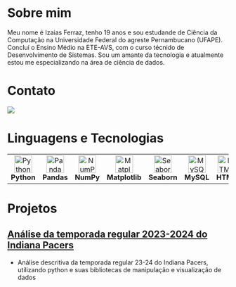 # Sobre mim
Meu nome é Izaias Ferraz, tenho 19 anos e sou estudande de Ciência da Computação na Universidade Federal do agreste Pernambucano (UFAPE). Concluí o Ensino Médio na ETE-AVS, com o curso técnido de Desenvolvimento de Sistemas. Sou um amante da tecnologia e atualmente estou me especializando na área de ciência de dados.

#

# Contato
<a href = "mailto:izaiasferraz1@gmail.com"><img src="https://img.shields.io/badge/Gmail-D14836?style=for-the-badge&logo=gmail&logoColor=white" target="_blank"></a>

#

# Linguagens e Tecnologias
<table>
  <tr>
    <td align="center">
      <img alt="Python" src="https://cdn.jsdelivr.net/gh/devicons/devicon@latest/icons/python/python-original.svg" width="40"/><br>
      <strong>Python</strong>
    </td>
    <td align="center">
      <img alt="Pandas" src="https://cdn.jsdelivr.net/gh/devicons/devicon@latest/icons/pandas/pandas-original.svg" width="40"/><br>
      <strong>Pandas</strong>
    </td>
    <td align="center">
      <img alt="NumPy" src="https://cdn.jsdelivr.net/gh/devicons/devicon@latest/icons/numpy/numpy-original.svg" width="40"/><br>
      <strong>NumPy</strong>
    </td>
    <td align="center">
      <img alt="Matplotlib" src="https://cdn.jsdelivr.net/gh/devicons/devicon@latest/icons/matplotlib/matplotlib-original.svg" width="40"/><br>
      <strong>Matplotlib</strong>
    </td>
    <td align="center">
      <img alt="Seaborn" src="https://seaborn.pydata.org/_images/logo-mark-lightbg.svg" width="40"/><br>
      <strong>Seaborn</strong>
    </td>
    <td align="center">
      <img alt="MySQL" src="https://cdn.jsdelivr.net/gh/devicons/devicon@latest/icons/mysql/mysql-original.svg" width="40"/><br>
      <strong>MySQL</strong>
    </td>
    <td align="center">
      <img alt="HTML" src="https://cdn.jsdelivr.net/gh/devicons/devicon@latest/icons/html5/html5-original.svg" width="40"/><br>
      <strong>HTML</strong>
    </td>
    <td align="center">
      <img alt="CSS" src="https://cdn.jsdelivr.net/gh/devicons/devicon@latest/icons/css3/css3-original.svg" width="40"/><br>
      <strong>CSS</strong>
    </td>
  </tr>
</table>

#

# Projetos
## [Análise da temporada regular 2023-2024 do Indiana Pacers](https://github.com/izaiasF6/Indiana-Pacers-Analysis)
 - Análise descritiva da temporada regular 23-24 do Indiana Pacers, utilizando python e suas bibliotecas de manipulação e visualização de dados
